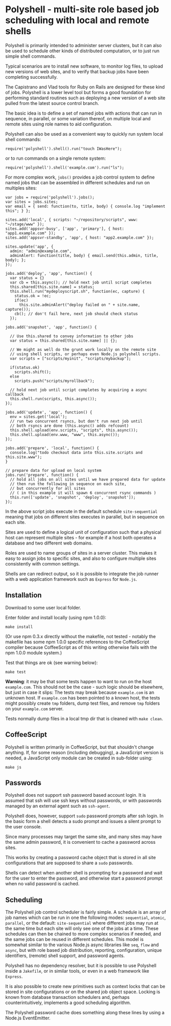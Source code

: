 # Polyshell - multi-site role based job scheduling with local and remote shells

Polyshell is primarily intended to administer server clusters, but it
can also be used to schedule other kinds of distributed computation, or
to just run simple shell commands.

Typical scenarios are to install new software, to monitor log files, to upload
new versions of web sites, and to verify that backup jobs have been completing
successfully.

The Capistrano and Vlad tools for Ruby on Rails are designed for these kind of
jobs. Polyshell is a lower level tool but forms a good foundation for performing
standard routines such as deploying a new version of a web site pulled from
the latest source control branch.

The basic idea is to define a set of named jobs with actions that can run
in sequence, in parallel, or some variation thereof, on multiple local and
remote sites using role names to aid configuration.

Polyshell can also be used as a convenient way to quickly run system
local shell commands:

    require('polyshell').shell().run("touch IWasHere");

or to run commands on a single remote system:

    require('polyshell').shell('example.com').run("ls");

For more complex work, `jobs()` provides a job control
system to define named jobs that can be assembled in different schedules
and run on multiples sites:

    var jobs = require('polyshell').jobs();
    var sites = jobs.sites;
    var email = { send: function(to, title, body) { console.log "implement this"; } };
    
    sites.add('local', { scripts: "~/repository/scripts", www: "~/stage/www" });
    sites.add('appsvr-busy', ['app', 'primary'], { host: "app1.example.com" });
    sites.add('appsvr-standby', 'app', { host: "app2.example.com" });
    
    sites.update('app', {
      admin: "admin@example.com",
      adminAlert: function(title, body) { email.send(this.admin, title, body); };
    });
    
    jobs.add('deploy', 'app', function() {
      var status = {}
      var cb = this.async(); // hold next job until script completes
      this.shared[this.site.name] = status;
      this.shell.run("mydeployscript.sh", function(ec, capture) {
        status.ok = !ec;
        if(ec)
          this.site.adminAlert("deploy failed on " + site.name, capture());
        cb(); // don't fail here, next job should check status
      });
    
    jobs.add('snapshot', 'app', function() {
      
      // Use this.shared to convey information to other jobs
      var status = this.shared[this.site.name] || {};
      
      // We might as well do the grunt work locally on the remote site
      // using shell scripts, or perhaps even Node.js polyshell scripts.
      var scripts = ["scripts/myinit", "scripts/mybackup"];
      
      if(status.ok)
        scripts.shift();
      else
        scripts.push("scripts/myrollback");
        
      // hold next job until script completes by acquiring a async callback
      this.shell.run(scripts, this.async());
    });
    
    jobs.add('update', 'app', function() {
      env = sites.get('local');
      // run two concurrent rsyncs, but don't run next job until
      // both rsyncs are done (this.async() adds refcount)
      this.shell.upload(env.scripts, "scripts", this.async());
      this.shell.upload(env.www, "www", this.async());
    });
    
    jobs.add('prepare', 'local', function() {
      console.log("todo checkout data into this.site.scripts and this.site.www");
    }
    
    // prepare data for upload on local system
    jobs.run('prepare', function() {
      // hold all jobs on all sites until we have prepared data for update
      // then run the following in sequence on each site,
      // but concurrently for all sites
      // ( in this example it will spawn 6 concurrent rsync commands )
      this.run(['update', 'snapshot', 'deploy', 'snapshot']);
    });

In the above script jobs execute in the default schedule
`site-sequential` meaning that jobs on different sites executes in
parallel, but in sequence on each site.

Sites are used to define a logical unit of configuration such that a
physical host can represent multiple sites - for example if a host
both operates a database and two different web domains.

Roles are used to name groups of sites in a server cluster. This makes
it easy to assign jobs to specific sites, and also to configure
multiple sites consistently with common settings.

Shells are can redirect output, so it is possible to integrate the job
runner with a web application framework such as `Express` for `Node.js`.

## Installation

Download to some user local folder.

Enter folder and install locally (using npm 1.0.0):

    make install

(Or use npm 0.3.x directly without the makefile, not tested - notably the makefile has
some npm 1.0.0 specific references to the CoffeeScript compiler because CoffeeScript
as of this writing otherwise fails with the npm 1.0.0 module system.)

Test that things are ok (see warning below):

    make test

**Warning**: it may be that some tests happen to want to run on the host
`example.com`. This should not be the case - such logic should be elsewhere,
but just in case it slips: The tests may break because `example.com`
is an unknown host. If `example.com` has been pointed to a known host, the tests
might possibly create `tmp` folders, dump test files, and remove `tmp` folders on
your `example.com` server.

Tests normally dump files in a local tmp dir that is cleaned with `make clean`.

## CoffeeScript

Polyshell is written primarily in CoffeeScript, but that shouldn't change anything.
If, for some reason (including debugging), a JavaScript version is needed,
a JavaScript only module can be created in sub-folder using:

    make js

## Passwords

Polyshell does not support ssh password based account login. It is assumed that ssh
will use ssh keys without passwords, or with passwords managed by an external
agent such as `ssh-agent`.

Polyshell does, however, support `sudo` password prompts after ssh login. In the
basic form a shell detects a sudo prompt and issues a silent prompt to the
user console.

Since many processes may target the same site, and many sites may have the
same admin password, it is convenient to cache a password across sites.

This works by creating a password cache object that is stored in all site
configurations that are supposed to share a `sudo` passwords.

Shells can detect when another shell is prompting for a password and wait for
the user to enter the password, and otherwise start a password prompt when no
valid password is cached.

## Scheduling

The Polyshell job control scheduler is fairly simple. A schedule is an
array of job names which can be run in one the following modes:
`sequential`, `atomic`, `parallel`, or the default: `site-sequential`
where different jobs may run at the same time but each site will only
see one of the jobs at a time. These schedules can then be chained to
more complex scenarios if needed, and the same jobs can be reused in
different schedules. This model is somewhat similar to the various
Node.js async libraries like `seq`, `flow` and `async`, but with
role based job distribution, reporting, configuration, unique
identifiers, (remote) shell support, and password agents.

Polyshell has no dependency resolver, but it is possible to use
Polyshell inside a `Jakefile`, or in similar tools, or even in a
web framework like `Express`.

It is also possible to create new primitives such as context locks
that can be stored in site configurations or on the shared job object
space. Locking is known from database transaction schedulers and,
perhaps counterintuitively, implements a good scheduling algorithm.

The Polyshell password cache does something along these lines by using
a Node.js EventEmitter.
